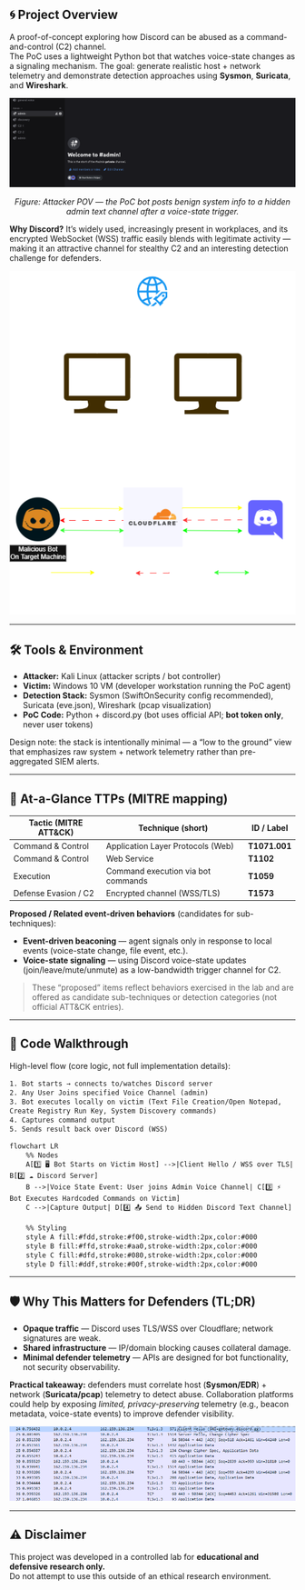 ## 🌀 Project Overview
A proof-of-concept exploring how Discord can be abused as a command-and-control (C2) channel.  
The PoC uses a lightweight Python bot that watches voice-state changes as a signaling mechanism. The goal: generate realistic host + network telemetry and demonstrate detection approaches using **Sysmon**, **Suricata**, and **Wireshark**.

<div align="center">
  <img src="images/User-Join and Bot-exfil.gif" alt="Attacker POV: bot posts system info to hidden admin text channel" width="900"/>
  <p><em>Figure: Attacker POV — the PoC bot posts benign system info to a hidden admin text channel after a voice-state trigger.</em></p>
</div>

**Why Discord?** 
It’s widely used, increasingly present in workplaces, and its encrypted WebSocket (WSS) traffic easily blends with legitimate activity — making it an attractive channel for stealthy C2 and an interesting detection challenge for defenders.

<p align="center">
  <img src="images/Diagram.png" alt="High-Level Lab Diagram">
</p>



---

## 🛠 Tools & Environment
- **Attacker:** Kali Linux (attacker scripts / bot controller)  
- **Victim:** Windows 10 VM (developer workstation running the PoC agent)  
- **Detection Stack:** Sysmon (SwiftOnSecurity config recommended), Suricata (eve.json), Wireshark (pcap visualization)  
- **PoC Code:** Python + discord.py (bot uses official API; **bot token only**, never user tokens)  

Design note: the stack is intentionally minimal — a “low to the ground” view that emphasizes raw system + network telemetry rather than pre-aggregated SIEM alerts.

---

## 🎯 At-a-Glance TTPs (MITRE mapping)
| Tactic (MITRE ATT&CK)    | Technique (short)                         | ID / Label  |
|--------------------------|-------------------------------------------|-------------|
| Command & Control        | Application Layer Protocols (Web)         | **T1071.001** |
| Command & Control        | Web Service                               | **T1102**   |
| Execution                | Command execution via bot commands        | **T1059**   |
| Defense Evasion / C2     | Encrypted channel (WSS/TLS)               | **T1573**   |

**Proposed / Related event-driven behaviors** (candidates for sub-techniques):  
- **Event-driven beaconing** — agent signals only in response to local events (voice-state change, file event, etc.).  
- **Voice-state signaling** — using Discord voice-state updates (join/leave/mute/unmute) as a low-bandwidth trigger channel for C2.

> These “proposed” items reflect behaviors exercised in the lab and are offered as candidate sub-techniques or detection categories (not official ATT&CK entries).

---

## 🧩 Code Walkthrough
High-level flow (core logic, not full implementation details):

```text
1. Bot starts → connects to/watches Discord server
2. Any User Joins specified Voice Channel (admin)
3. Bot executes locally on victim (Text File Creation/Open Notepad, Create Registry Run Key, System Discovery commands)
4. Captures command output
5. Sends result back over Discord (WSS)
```
```mermaid
flowchart LR
    %% Nodes
    A[1️⃣ 🖥 Bot Starts on Victim Host] -->|Client Hello / WSS over TLS| B[2️⃣ ☁️ Discord Server]
    B -->|Voice State Event: User joins Admin Voice Channel| C[3️⃣ ⚡ Bot Executes Hardcoded Commands on Victim]
    C -->|Capture Output| D[4️⃣ 📤 Send to Hidden Discord Text Channel]

    %% Styling
    style A fill:#fdd,stroke:#f00,stroke-width:2px,color:#000
    style B fill:#ffd,stroke:#aa0,stroke-width:2px,color:#000
    style C fill:#dfd,stroke:#080,stroke-width:2px,color:#000
    style D fill:#ddf,stroke:#00f,stroke-width:2px,color:#000
```

---

## 🛡 Why This Matters for Defenders (TL;DR)

- **Opaque traffic** — Discord uses TLS/WSS over Cloudflare; network signatures are weak.  
- **Shared infrastructure** — IP/domain blocking causes collateral damage.  
- **Minimal defender telemetry** — APIs are designed for bot functionality, not security observability.  

**Practical takeaway:** defenders must correlate host (**Sysmon/EDR**) + network (**Suricata/pcap**) telemetry to detect abuse. Collaboration platforms could help by exposing *limited, privacy-preserving* telemetry (e.g., beacon metadata, voice-state events) to improve defender visibility.

<p align="center">
  <img src="images/Wireshark Screenshot Client Hello and WSS-Burst.png" alt="High-Level Lab Diagram">
</p>

---

## ⚠️ Disclaimer
This project was developed in a controlled lab for **educational and defensive research only.**  
Do not attempt to use this outside of an ethical research environment.
